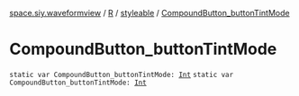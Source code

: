[space.siy.waveformview](../../index.md) / [R](../index.md) / [styleable](index.md) / [CompoundButton_buttonTintMode](./-compound-button_button-tint-mode.md)

# CompoundButton_buttonTintMode

`static var CompoundButton_buttonTintMode: `[`Int`](https://kotlinlang.org/api/latest/jvm/stdlib/kotlin/-int/index.html)
`static var CompoundButton_buttonTintMode: `[`Int`](https://kotlinlang.org/api/latest/jvm/stdlib/kotlin/-int/index.html)